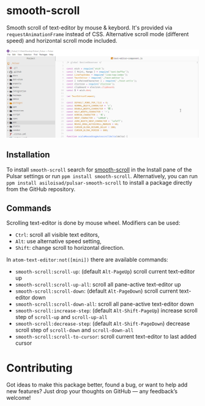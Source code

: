 # smooth-scroll

Smooth scroll of text-editor by mouse & keybord. It's provided via `requestAnimationFrame` instead of CSS. Alternative scroll mode (different speed) and horizontal scroll mode included.

![demo](https://github.com/asiloisad/pulsar-smooth-scroll/blob/master/assets/demo.gif?raw=true)

## Installation

To install `smooth-scroll` search for [smooth-scroll](https://web.pulsar-edit.dev/packages/smooth-scroll) in the Install pane of the Pulsar settings or run `ppm install smooth-scroll`. Alternatively, you can run `ppm install asiloisad/pulsar-smooth-scroll` to install a package directly from the GitHub repository.

## Commands

Scrolling text-editor is done by mouse wheel. Modifiers can be used:

- `Ctrl`: scroll all visible text editors,
- `Alt`: use alternative speed setting,
- `Shift`: change scroll to horizontal direction.

In `atom-text-editor:not([mini])` there are available commands:

- `smooth-scroll:scroll-up`: (default `Alt-PageUp`) scroll current text-editor up
- `smooth-scroll:scroll-up-all`: scroll all pane-active text-editor up
- `smooth-scroll:scroll-down`: (default `Alt-PageDown`) scroll current text-editor down
- `smooth-scroll:scroll-down-all`: scroll all pane-active text-editor down
- `smooth-scroll:increase-step`: (default `Alt-Shift-PageUp`) increase scroll step of `scroll-up` and `scroll-up-all`
- `smooth-scroll:decrease-step`: (default `Alt-Shift-PageDown`) decrease scroll step of `scroll-down` and `scroll-down-all`
- `smooth-scroll:scroll-to-cursor`: scroll current text-editor to last added cursor

# Contributing

Got ideas to make this package better, found a bug, or want to help add new features? Just drop your thoughts on GitHub — any feedback’s welcome!
